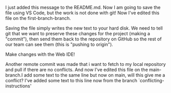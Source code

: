 I just added this message to the README.md. Now I am going to save the file using VS Code, but the work is not done with git! Now I've edited this file on the first-branch-branch.

Saving the file simply writes the new text to your hard disk. We need to tell git that we want to preserve these changes for the project (making a "commit"), then send them back to the repository on GitHub so the rest of our team can see them (this is "pushing to origin").

Make changes with the Web IDE!

Another remote commit was made that i want to fetch to my local repository and pull if there are no conflicts. And now I've edited this file on the main-branch.I add some text to the same line but now on main, will this give me a conflict? I've added some text to this line now from the branch `conflicting-instructions'
